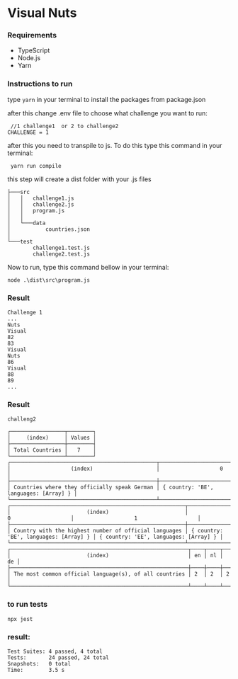 # Visual Nuts

### Requirements
- TypeScript
- Node.js 
- Yarn

### Instructions to run

type `yarn` in your terminal to install the packages from package.json

after this change .env file to choose what challenge you want to run:

```env
 //1 challenge1  or 2 to challenge2
CHALLENGE = 1
```

after this you need to transpile to js. To do this type this command in your terminal:

```command
 yarn run compile
```

this step will create a dist folder with your .js files

```result
├───src
│   │   challenge1.js
│   │   challenge2.js
│   │   program.js
│   │
│   └───data
│           countries.json
│
└───test
        challenge1.test.js
        challenge2.test.js
```

Now to run, type this command bellow in your terminal:

```command
node .\dist\src\program.js 
```

### Result


```command
Challenge 1
...
Nuts
Visual
82
83
Visual
Nuts
86
Visual
88
89
...
```

### Result
```command
challeng2

┌─────────────────┬────────┐
│     (index)     │ Values │
├─────────────────┼────────┤
│ Total Countries │   7    │
└─────────────────┴────────┘
┌──────────────────────────────────────────────┬───────────────────────────────────────┐
│                   (index)                    │                   0                   │
├──────────────────────────────────────────────┼───────────────────────────────────────┤
│ Countries where they officially speak German │ { country: 'BE', languages: [Array] } │
└──────────────────────────────────────────────┴───────────────────────────────────────┘
┌───────────────────────────────────────────────────────┬───────────────────────────────────────┬───────────────────────────────────────┐
│                        (index)                        │                   0                   │                   1                   │
├───────────────────────────────────────────────────────┼───────────────────────────────────────┼───────────────────────────────────────┤
│ Country with the highest number of official languages │ { country: 'BE', languages: [Array] } │ { country: 'EE', languages: [Array] } │
└───────────────────────────────────────────────────────┴───────────────────────────────────────┴───────────────────────────────────────┘
┌────────────────────────────────────────────────────────┬────┬────┬────┐
│                        (index)                         │ en │ nl │ de │
├────────────────────────────────────────────────────────┼────┼────┼────┤
│ The most common official language(s), of all countries │ 2  │ 2  │ 2  │
└────────────────────────────────────────────────────────┴────┴────┴────┘

```



### to run tests
```command
npx jest
```

### result:
```command
Test Suites: 4 passed, 4 total
Tests:       24 passed, 24 total
Snapshots:   0 total
Time:        3.5 s
```